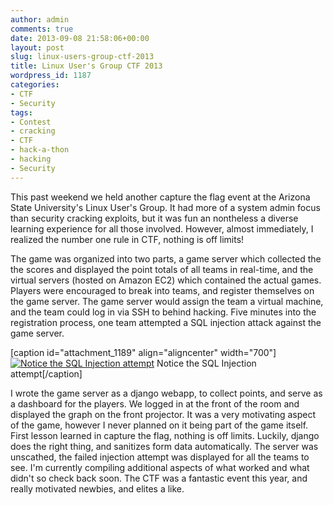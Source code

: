 ```yaml
---
author: admin
comments: true
date: 2013-09-08 21:58:06+00:00
layout: post
slug: linux-users-group-ctf-2013
title: Linux User's Group CTF 2013
wordpress_id: 1187
categories:
- CTF
- Security
tags:
- Contest
- cracking
- CTF
- hack-a-thon
- hacking
- Security
---
```


This past weekend we held another capture the flag event at the Arizona State University's Linux User's Group. It had more of a system admin focus than security cracking exploits, but it was fun an nontheless a diverse learning experience for all those involved. However, almost immediately, I realized the number one rule in CTF, nothing is off limits!
<!-- more -->
The game was organized into two parts, a game server which collected the the scores and displayed the point totals of all teams in real-time, and the virtual servers (hosted on Amazon EC2) which contained the actual games. Players were encouraged to break into teams, and register themselves on the game server. The game server would assign the team a virtual machine, and the team could log in via SSH to behind hacking. Five minutes into the registration process, one team attempted a SQL injection attack against the game server.

[caption id="attachment_1189" align="aligncenter" width="700"][![Notice the SQL Injection attempt](http://www.codestrokes.com/wp-content/uploads/2013/09/Final-Score-1024x429.png)](http://www.codestrokes.com/wp-content/uploads/2013/09/Final-Score.png) Notice the SQL Injection attempt[/caption]

I wrote the game server as a django webapp, to collect points, and serve as a dashboard for the players. We logged in at the front of the room and displayed the graph on the front projector. It was a very motivating aspect of the game, however I never planned on it being part of the game itself.  First lesson learned in capture the flag, nothing is off limits. Luckily, django does the right thing, and sanitizes form data automatically. The server was unscathed, the failed injection attempt was displayed for all the teams to see. I'm currently compiling additional aspects of what worked and what didn't so check back soon. The CTF was a fantastic event this year, and really motivated newbies, and elites a like. 



